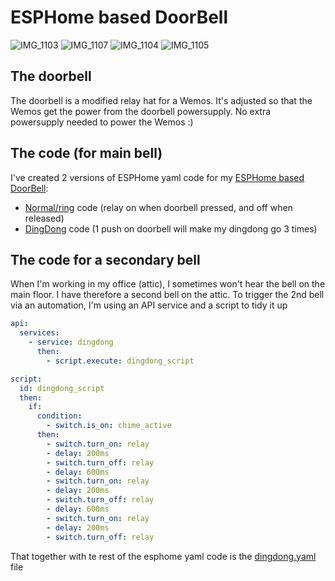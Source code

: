 # ESPHome based DoorBell

![IMG_1103](https://user-images.githubusercontent.com/10123063/116728283-fcded900-a9e5-11eb-978b-8b40d48583d7.jpeg)
![IMG_1107](https://user-images.githubusercontent.com/10123063/116728290-fea89c80-a9e5-11eb-9854-68345eefaf21.jpeg)
![IMG_1104](https://user-images.githubusercontent.com/10123063/116728285-fe100600-a9e5-11eb-9384-1d0ea892d4a5.jpeg)
![IMG_1105](https://user-images.githubusercontent.com/10123063/116728287-fe100600-a9e5-11eb-8cc9-b60713add1b4.jpeg)

## The doorbell
The doorbell is a modified relay hat for a Wemos. It's adjusted so that the Wemos get the power from the doorbell powersupply. No extra powersupply needed to power the Wemos :)

## The code (for main bell)
I've created 2 versions of ESPHome yaml code for my [ESPHome based DoorBell](https://www.zuidwijk.com/esphome-based-doorbell/):
* [Normal/ring](https://github.com/zuidwijk/esphome-doorbell/blob/main/doorbell-ring.yaml) code (relay on when doorbell pressed, and off when released)
* [DingDong](https://github.com/zuidwijk/esphome-doorbell/blob/main/doorbell-dingdong.yaml) code (1 push on doorbell will make my dingdong go 3 times)

## The code for a secondary bell
When I'm working in my office (attic), I sometimes won't hear the bell on the main floor. I have therefore a second bell on the attic. To trigger the 2nd bell via an automation, I'm using an API service and a script to tidy it up

```YAML
api:
  services:
    - service: dingdong
      then:
        - script.execute: dingdong_script

script:
  id: dingdong_script
  then:
    if:
      condition:
        - switch.is_on: chime_active
      then:
        - switch.turn_on: relay
        - delay: 200ms
        - switch.turn_off: relay
        - delay: 600ms
        - switch.turn_on: relay
        - delay: 200ms
        - switch.turn_off: relay
        - delay: 600ms
        - switch.turn_on: relay
        - delay: 200ms
        - switch.turn_off: relay
```
That together with te rest of the esphome yaml code is the [dingdong.yaml](https://github.com/zuidwijk/esphome-doorbell/blob/main/dingdong.yaml) file
